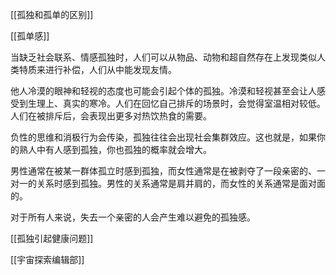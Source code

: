 [[孤独和孤单的区别]]

[[孤单感]]

当缺乏社会联系、情感孤独时，人们可以从物品、动物和超自然存在上发现类似人类特质来进行补偿，人们从中能发现友情。

他人冷漠的眼神和轻视的态度也可能会引起个体的孤独。冷漠和轻视甚至会让人感受到生理上、真实的寒冷。人们在回忆自己排斥的场景时，会觉得室温相对较低。人们在被排斥后，会表现出更多对热饮热食的需要。

负性的思维和消极行为会传染，孤独往往会出现社会集群效应。这也就是，如果你的熟人中有人感到孤独，你也孤独的概率就会增大。

男性通常在被某一群体孤立时感到孤独，而女性通常是在被剥夺了一段亲密的、一对一的关系时感到孤独。男性的关系通常是肩并肩的，而女性的关系通常是面对面的。

对于所有人来说，失去一个亲密的人会产生难以避免的孤独感。


[[孤独引起健康问题]]

[[宇宙探索编辑部]]
